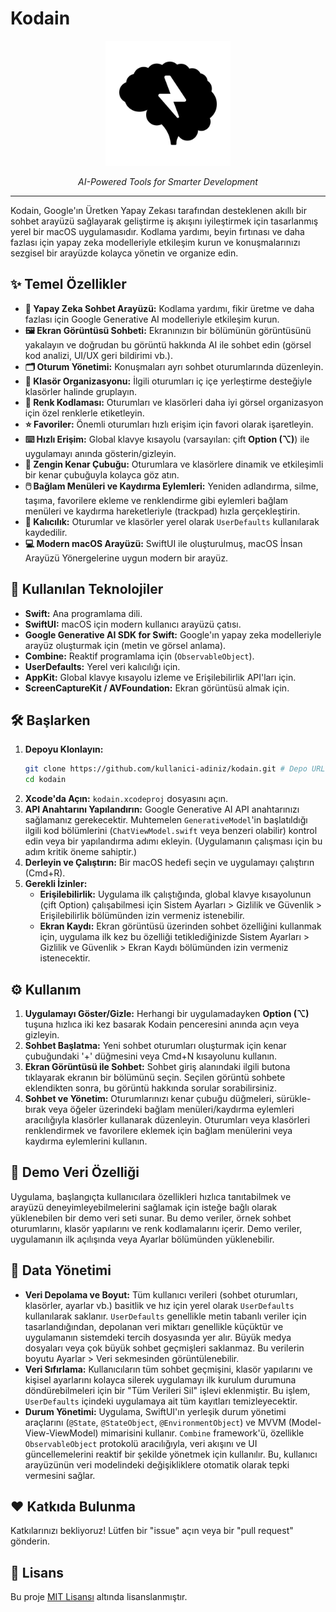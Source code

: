 # Kodain

<!-- Logo Yer Tutucusu -->
<p align="center">
  <img src="kodain/Resources/Assets.xcassets/AppIcon.appiconset/1024.png" alt="Kodain Logo" width="200"/>
  <!-- TODO: Yukarıdaki `src` yolunu logo dosyanızın yoluyla değiştirin (örn: Resources/logo.png) -->
</p>

<p align="center">
  <em>AI-Powered Tools for Smarter Development</em>
</p>

---

<!-- İsteğe Bağlı Rozetler: Projenize uygun olanları ekleyebilirsiniz -->
<!-- [![Build Status](...)](...) [![License](...)](...) -->

Kodain, Google'ın Üretken Yapay Zekası tarafından desteklenen akıllı bir sohbet arayüzü sağlayarak geliştirme iş akışını iyileştirmek için tasarlanmış yerel bir macOS uygulamasıdır. Kodlama yardımı, beyin fırtınası ve daha fazlası için yapay zeka modelleriyle etkileşim kurun ve konuşmalarınızı sezgisel bir arayüzde kolayca yönetin ve organize edin.

## ✨ Temel Özellikler

*   **🧠 Yapay Zeka Sohbet Arayüzü:** Kodlama yardımı, fikir üretme ve daha fazlası için Google Generative AI modelleriyle etkileşim kurun.
*   **🖼️ Ekran Görüntüsü Sohbeti:** Ekranınızın bir bölümünün görüntüsünü yakalayın ve doğrudan bu görüntü hakkında AI ile sohbet edin (görsel kod analizi, UI/UX geri bildirimi vb.).
*   **🗂️ Oturum Yönetimi:** Konuşmaları ayrı sohbet oturumlarında düzenleyin.
*   **📂 Klasör Organizasyonu:** İlgili oturumları iç içe yerleştirme desteğiyle klasörler halinde gruplayın.
*   **🎨 Renk Kodlaması:** Oturumları ve klasörleri daha iyi görsel organizasyon için özel renklerle etiketleyin.
*   **⭐ Favoriler:** Önemli oturumları hızlı erişim için favori olarak işaretleyin.
*   **⌨️ Hızlı Erişim:** Global klavye kısayolu (varsayılan: çift **Option (⌥)**) ile uygulamayı anında gösterin/gizleyin.
*   **🧭 Zengin Kenar Çubuğu:** Oturumlara ve klasörlere dinamik ve etkileşimli bir kenar çubuğuyla kolayca göz atın.
*   **🖱️ Bağlam Menüleri ve Kaydırma Eylemleri:** Yeniden adlandırma, silme, taşıma, favorilere ekleme ve renklendirme gibi eylemleri bağlam menüleri ve kaydırma hareketleriyle (trackpad) hızla gerçekleştirin.
*   **💾 Kalıcılık:** Oturumlar ve klasörler yerel olarak `UserDefaults` kullanılarak kaydedilir.
*   **💻 Modern macOS Arayüzü:** SwiftUI ile oluşturulmuş, macOS İnsan Arayüzü Yönergelerine uygun modern bir arayüz.

## 🚀 Kullanılan Teknolojiler

*   **Swift:** Ana programlama dili.
*   **SwiftUI:** macOS için modern kullanıcı arayüzü çatısı.
*   **Google Generative AI SDK for Swift:** Google'ın yapay zeka modelleriyle arayüz oluşturmak için (metin ve görsel anlama).
*   **Combine:** Reaktif programlama için (`ObservableObject`).
*   **UserDefaults:** Yerel veri kalıcılığı için.
*   **AppKit:** Global klavye kısayolu izleme ve Erişilebilirlik API'ları için.
*   **ScreenCaptureKit / AVFoundation:** Ekran görüntüsü almak için.

## 🛠️ Başlarken

1.  **Depoyu Klonlayın:**
    ```bash
    git clone https://github.com/kullanici-adiniz/kodain.git # Depo URL'niz ile değiştirin
    cd kodain
    ```
2.  **Xcode'da Açın:** `kodain.xcodeproj` dosyasını açın.
3.  **API Anahtarını Yapılandırın:** Google Generative AI API anahtarınızı sağlamanız gerekecektir. Muhtemelen `GenerativeModel`'in başlatıldığı ilgili kod bölümlerini (`ChatViewModel.swift` veya benzeri olabilir) kontrol edin veya bir yapılandırma adımı ekleyin. (Uygulamanın çalışması için bu adım kritik öneme sahiptir.)
4.  **Derleyin ve Çalıştırın:** Bir macOS hedefi seçin ve uygulamayı çalıştırın (Cmd+R).
5.  **Gerekli İzinler:**
    *   **Erişilebilirlik:** Uygulama ilk çalıştığında, global klavye kısayolunun (çift Option) çalışabilmesi için Sistem Ayarları > Gizlilik ve Güvenlik > Erişilebilirlik bölümünden izin vermeniz istenebilir.
    *   **Ekran Kaydı:** Ekran görüntüsü üzerinden sohbet özelliğini kullanmak için, uygulama ilk kez bu özelliği tetiklediğinizde Sistem Ayarları > Gizlilik ve Güvenlik > Ekran Kaydı bölümünden izin vermeniz istenecektir.

## ⚙️ Kullanım

1.  **Uygulamayı Göster/Gizle:** Herhangi bir uygulamadayken **Option (⌥)** tuşuna hızlıca iki kez basarak Kodain penceresini anında açın veya gizleyin.
2.  **Sohbet Başlatma:** Yeni sohbet oturumları oluşturmak için kenar çubuğundaki '+' düğmesini veya Cmd+N kısayolunu kullanın.
3.  **Ekran Görüntüsü ile Sohbet:** Sohbet giriş alanındaki ilgili butona tıklayarak ekranın bir bölümünü seçin. Seçilen görüntü sohbete eklendikten sonra, bu görüntü hakkında sorular sorabilirsiniz.
4.  **Sohbet ve Yönetim:** Oturumlarınızı kenar çubuğu düğmeleri, sürükle-bırak veya öğeler üzerindeki bağlam menüleri/kaydırma eylemleri aracılığıyla klasörler kullanarak düzenleyin. Oturumları veya klasörleri renklendirmek ve favorilere eklemek için bağlam menülerini veya kaydırma eylemlerini kullanın.

## 🧪 Demo Veri Özelliği

Uygulama, başlangıçta kullanıcılara özellikleri hızlıca tanıtabilmek ve arayüzü deneyimleyebilmelerini sağlamak için isteğe bağlı olarak yüklenebilen bir demo veri seti sunar. Bu demo veriler, örnek sohbet oturumlarını, klasör yapılarını ve renk kodlamalarını içerir. Demo veriler, uygulamanın ilk açılışında veya Ayarlar bölümünden yüklenebilir.

## 💾 Data Yönetimi

*   **Veri Depolama ve Boyut:** Tüm kullanıcı verileri (sohbet oturumları, klasörler, ayarlar vb.) basitlik ve hız için yerel olarak `UserDefaults` kullanılarak saklanır. `UserDefaults` genellikle metin tabanlı veriler için tasarlandığından, depolanan veri miktarı genellikle küçüktür ve uygulamanın sistemdeki tercih dosyasında yer alır. Büyük medya dosyaları veya çok büyük sohbet geçmişleri saklanmaz. Bu verilerin boyutu Ayarlar > Veri sekmesinden görüntülenebilir. 
*   **Veri Sıfırlama:** Kullanıcıların tüm sohbet geçmişini, klasör yapılarını ve kişisel ayarlarını kolayca silerek uygulamayı ilk kurulum durumuna döndürebilmeleri için bir "Tüm Verileri Sil" işlevi eklenmiştir. Bu işlem, `UserDefaults` içindeki uygulamaya ait tüm kayıtları temizleyecektir.
*   **Durum Yönetimi:** Uygulama, SwiftUI'ın yerleşik durum yönetimi araçlarını (`@State`, `@StateObject`, `@EnvironmentObject`) ve MVVM (Model-View-ViewModel) mimarisini kullanır. `Combine` framework'ü, özellikle `ObservableObject` protokolü aracılığıyla, veri akışını ve UI güncellemelerini reaktif bir şekilde yönetmek için kullanılır. Bu, kullanıcı arayüzünün veri modelindeki değişikliklere otomatik olarak tepki vermesini sağlar.

## ❤️ Katkıda Bulunma

Katkılarınızı bekliyoruz! Lütfen bir "issue" açın veya bir "pull request" gönderin.

## 📄 Lisans

Bu proje [MIT Lisansı](LICENSE) altında lisanslanmıştır. 